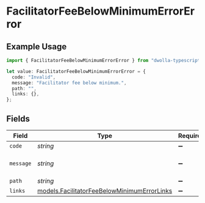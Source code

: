 # FacilitatorFeeBelowMinimumErrorError

## Example Usage

```typescript
import { FacilitatorFeeBelowMinimumErrorError } from "dwolla-typescript";

let value: FacilitatorFeeBelowMinimumErrorError = {
  code: "Invalid",
  message: "Facilitator fee below minimum.",
  path: "",
  links: {},
};
```

## Fields

| Field                                                                                            | Type                                                                                             | Required                                                                                         | Description                                                                                      | Example                                                                                          |
| ------------------------------------------------------------------------------------------------ | ------------------------------------------------------------------------------------------------ | ------------------------------------------------------------------------------------------------ | ------------------------------------------------------------------------------------------------ | ------------------------------------------------------------------------------------------------ |
| `code`                                                                                           | *string*                                                                                         | :heavy_minus_sign:                                                                               | N/A                                                                                              | Invalid                                                                                          |
| `message`                                                                                        | *string*                                                                                         | :heavy_minus_sign:                                                                               | N/A                                                                                              | Facilitator fee below minimum.                                                                   |
| `path`                                                                                           | *string*                                                                                         | :heavy_minus_sign:                                                                               | N/A                                                                                              |                                                                                                  |
| `links`                                                                                          | [models.FacilitatorFeeBelowMinimumErrorLinks](../models/facilitatorfeebelowminimumerrorlinks.md) | :heavy_minus_sign:                                                                               | N/A                                                                                              | {}                                                                                               |